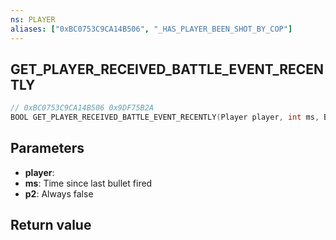 ```yaml
---
ns: PLAYER
aliases: ["0xBC0753C9CA14B506", "_HAS_PLAYER_BEEN_SHOT_BY_COP"]
---
```

## GET_PLAYER_RECEIVED_BATTLE_EVENT_RECENTLY

```c
// 0xBC0753C9CA14B506 0x9DF75B2A
BOOL GET_PLAYER_RECEIVED_BATTLE_EVENT_RECENTLY(Player player, int ms, BOOL p2);
```

## Parameters
* **player**: 
* **ms**: Time since last bullet fired
* **p2**: Always false

## Return value

